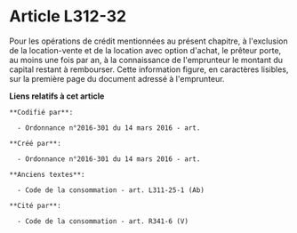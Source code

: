 # Article L312-32

Pour les opérations de crédit mentionnées au présent chapitre, à l'exclusion de la location-vente et de la location avec
option d'achat, le prêteur porte, au moins une fois par an, à la connaissance de l'emprunteur le montant du capital restant à
rembourser. Cette information figure, en caractères lisibles, sur la première page du document adressé à l'emprunteur.

**Liens relatifs à cet article**

	**Codifié par**:

	  - Ordonnance n°2016-301 du 14 mars 2016 - art.

	**Créé par**:

	  - Ordonnance n°2016-301 du 14 mars 2016 - art.

	**Anciens textes**:

	  - Code de la consommation - art. L311-25-1 (Ab)

	**Cité par**:

	  - Code de la consommation - art. R341-6 (V)
